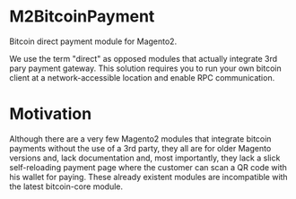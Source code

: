 # M2BitcoinPayment
Bitcoin direct payment module for Magento2.

We use the term "direct" as opposed modules that actually integrate 3rd pary payment gateway. This solution requires you to run your own bitcoin client at a network-accessible location and enable RPC communication.

# Motivation
Although there are a very few Magento2 modules that integrate bitcoin payments without the use of a 3rd party, they all are for older Magento versions and, lack documentation and, most importantly, they lack a slick self-reloading payment page where the customer can scan a QR code with his wallet for paying. These already existent modules are incompatible with the latest bitcoin-core module.

